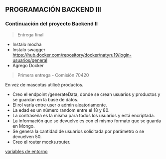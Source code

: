 ## PROGRAMACIÓN BACKEND III

### Continuación del proyecto Backend II

> Entrega final

- Instalo mocha
- Instalo swagger
https://hub.docker.com/repository/docker/natyru19/login-usuarios/general
- Agrego Docker

> Primera entrega - Comisión 70420

En vez de mascotas utilicé productos.<br>

- Creo el endpoint /generateData, donde se crean usuarios y productos y se guardan en la base de datos.
- El rol varía entre user o admin aleatoriamente.
- La edad es un número random entre el 18 y 80.
- La contraseña es la misma para todos los usuarios y está encriptada.
- La información que se devuelve es con el mismo formato que se guarda en Mongo.
- Se genera la cantidad de usuarios solicitada por parámetro o se devuelven 50.
- Creo el router mocks.router.

[variables de entorno](https://drive.google.com/drive/folders/1qbyFEGuxyUYIFf79tzSrvzeB1R_A4ycv?usp=drive_link)<br>

